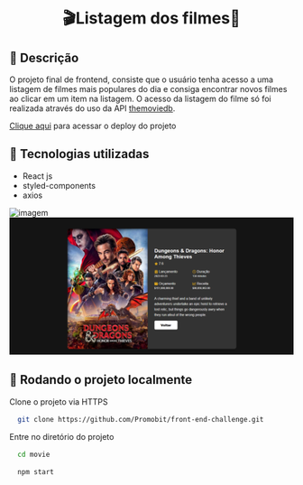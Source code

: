 ##  <h1 align="center"> 🎬Listagem dos filmes🍿</h1>

## 📝 Descrição
O projeto final de frontend, consiste que o usuário tenha acesso a uma listagem de filmes mais populares do dia e consiga encontrar novos filmes ao clicar em um item na listagem.
O acesso da listagem do filme só foi realizada através do uso da API [themoviedb](https://developers.themoviedb.org/3/getting-started/introduction). 

[Clique aqui](movie-sepia-two.vercel.app) para acessar o deploy do projeto

## 🚀 Tecnologias utilizadas
- React js
- styled-components
- axios

![imagem](imagem.png)
![imagem](img.png)


## <h2>🔄 Rodando o projeto localmente</h2>  
  
Clone o projeto via HTTPS

```bash
  git clone https://github.com/Promobit/front-end-challenge.git
```

Entre no diretório do projeto

```bash
  cd movie
```

```bash
  npm start
```

